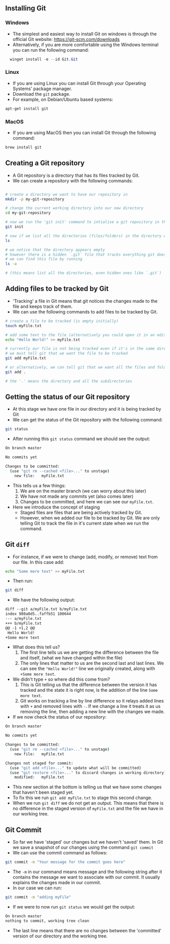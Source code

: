 ## Installing Git
### Windows
- The simplest and easiest way to install Git on windows is through the official Git website: https://git-scm.com/downloads
- Alternatively, if you are more comfortable using the Windows terminal you can run the following command:
```PowerShell
  winget install -e --id Git.Git
  ```
### Linux
- If you are using Linux you can install Git through your Operating Systems' package manager.
- Download the `git` package.
- For example, on Debian/Ubuntu based systems:
```zsh
apt-get install git
```
### MacOS
- If you are using MacOS then you can install Git through the following command:
```zsh
brew install git
```

## Creating a Git repository
- A Git repository is a directory that has its files tracked by Git.
- We can create a repository with the following commands:
```zsh

# create a directory we want to have our repository in
mkdir -p my-git-repository

# change the current working directory into our new directory
cd my-git-repository

# now we run the 'git init' command to intialise a git repository in the directory we are in
git init

# now if we list all the directories (files/folders) in the directory we are in
ls

# we notice that the directory appears empty
# however there is a hidden `.git` file that tracks everything git does to our directory
# we can find this file by running
ls -a

# (this means list all the directories, even hidden ones like `.git`)
```

## Adding files to be tracked by Git
- 'Tracking' a file in Git means that git notices the changes made to the file and keeps track of them.
- We can use the following commands to add files to be tracked by Git.
```zsh
# create a file to be tracked (is empty initially)
touch myFile.txt

# add some text to the file (alternatively you could open it in an editor such as Visual Studio Code or even Notepad)
echo "Hello World!" >> myFile.txt

# currently our file is not being tracked even if it's in the same directory as our git repository
# we must tell git that we want the file to be tracked
git add myFile.txt

# or alternatively, we can tell git that we want all the files and folders in our directory to be tracked at once!
git add .

# the '.' means the directory and all the subdirectories
```

## Getting the status of our Git repository
- At this stage we have one file in our directory and it is being tracked by Git
- We can get the status of the Git repository with the following command:
```zsh
git status
```
- After running this `git status` command we should see the output:
```zsh
On branch master

No commits yet

Changes to be committed:
  (use "git rm --cached <file>..." to unstage)
	new file:   myFile.txt
```
- This tells us a few things:
	1. We are on the master branch (we can worry about this later)
	2. We have not made any commits yet (also comes later)
	3. Changes to be committed, and here we can see our `myFile.txt`.
- Here we introduce the concept of staging
	- Staged files are files that are being actively tracked by Git.
	- However, when we added our file to be tracked by Git. We are only telling Git to track the file in it's current state when we run the command.

## Git `diff`
- For instance, if we were to change (add, modify, or remove) text from our file. In this case add:
```zsh
echo "Some more text" >> myFile.txt
```
- Then run:
```zsh
git diff
```
- We have the following output:
```txt
diff --git a/myFile.txt b/myFile.txt
index 980a0d5..faffb51 100644
--- a/myFile.txt
+++ b/myFile.txt
@@ -1 +1,2 @@
 Hello World!
+Some more text
```
- What does this tell us?
	1. The first line tells us we are getting the difference between the file and itself, (what we have changed within the file)
	2. The only lines that matter to us are the second last and last lines. We can see the `"Hello World!"` line we originally created, along with `+Some more text`.
- We didn't type `+` so where did this come from?
	1. This is Git telling us that the difference between the version it has tracked and the state it is right now, is the addition of the line `Some more text`.
	2. Git works on tracking a line by line difference so it relays added lines with `+` and removed lines with `-`. If we change a line it treats it as us removing the line, then adding a new line with the changes we made.
- If we now check the status of our repository:
```zsh
On branch master

No commits yet

Changes to be committed:
  (use "git rm --cached <file>..." to unstage)
	new file:   myFile.txt

Changes not staged for commit:
  (use "git add <file>..." to update what will be committed)
  (use "git restore <file>..." to discard changes in working directory)
	modified:   myFile.txt
```
- This new section at the bottom is telling us that we have some changes that haven't been staged yet.
- To fix this we run `git add myFile.txt` to stage this second change.
- When we run `git diff` we do not get an output. This means that there is no difference in the staged version of `myFile.txt` and the file we have in our working tree.

## Git Commit
- So far we have 'staged' our changes but we haven't 'saved' them. In Git we save a snapshot of our changes using the command `git commit`
- We can use the commit command as follows:
```zsh
git commit -m "Your message for the commit goes here"
```
- The `-m` in our command means message and the following string after it contains the message we want to associate with our commit. It usually explains the changes made in our commit.
- In our case we can run:
```zsh
git commit -m "adding myFile"
```
- If we were to now run `git status` we would get the output:
```txt
On branch master
nothing to commit, working tree clean
```
- The last line means that there are no changes between the 'committed' version of our directory and the working tree.